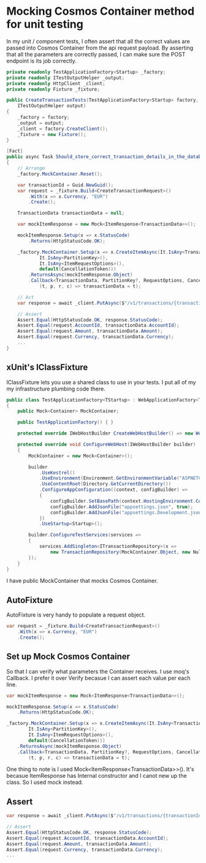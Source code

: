 # Mocking Cosmos Container method for unit testing

In my unit / component tests, I often assert that all the correct values are passed into Cosmos Container from the api request payload. By asserting that all the parameters are correctly passed, I can make sure the POST endpoint is its job correctly. 

```csharp
private readonly TestApplicationFactory<Startup> _factory;
private readonly ITestOutputHelper _output;
private readonly HttpClient _client;
private readonly Fixture _fixture;

public CreateTransactionTests(TestApplicationFactory<Startup> factory, 
    ITestOutputHelper output)
{
    _factory = factory;
    _output = output;
    _client = factory.CreateClient();
    _fixture = new Fixture();
}

[Fact]
public async Task Should_store_correct_transaction_details_in_the_database_and_return_200_Ok()
{
    // Arrange
    _factory.MockContainer.Reset();

    var transactionId = Guid.NewGuid();
    var request = _fixture.Build<CreateTransactionRequest>()
        .With(x => x.Currency, "EUR")
        .Create();

    TransactionData transactionData = null;

    var mockItemResponse = new Mock<ItemResponse<TransactionData>>();

    mockItemResponse.Setup(x => x.StatusCode)
        .Returns(HttpStatusCode.OK);

    _factory.MockContainer.Setup(x => x.CreateItemAsync(It.IsAny<TransactionData>(),
            It.IsAny<PartitionKey>(),
            It.IsAny<ItemRequestOptions>(),
            default(CancellationToken)))
        .ReturnsAsync(mockItemResponse.Object)                
        .Callback<TransactionData, PartitionKey?, RequestOptions, CancellationToken>(
            (t, p, r, c) => transactionData = t);

    // Act
    var response = await _client.PutAsync($"/v1/transactions/{transactionId}", request.ToStringContent());

    // Assert
    Assert.Equal(HttpStatusCode.OK, response.StatusCode);
    Assert.Equal(request.AccountId, transactionData.AccountId);
    Assert.Equal(request.Amount, transactionData.Amount);
    Assert.Equal(request.Currency, transactionData.Currency);
    ...
}

```

## xUnit's IClassFixture

IClassFixture lets you use a shared class to use in your tests. I put all of my my infrastructure plumbing code there.

```csharp
public class TestApplicationFactory<TStartup> : WebApplicationFactory<TStartup> where TStartup : class
{
    public Mock<Container> MockContainer;

    public TestApplicationFactory() { }

    protected override IWebHostBuilder CreateWebHostBuilder() => new WebHostBuilder();

    protected override void ConfigureWebHost(IWebHostBuilder builder)
    {
        MockContainer = new Mock<Container>();

        builder
            .UseKestrel()
            .UseEnvironment(Environment.GetEnvironmentVariable("ASPNETCORE_ENVIRONMENT") ?? "Development")
            .UseContentRoot(Directory.GetCurrentDirectory())
            .ConfigureAppConfiguration((context, configBuilder) =>
            {
                configBuilder.SetBasePath(context.HostingEnvironment.ContentRootPath);
                configBuilder.AddJsonFile("appsettings.json", true);
                configBuilder.AddJsonFile("appsettings.Development.json", optional: true, reloadOnChange: true);
            })
            .UseStartup<Startup>();

        builder.ConfigureTestServices(services =>
        {
            services.AddSingleton<ITransactionRepository>(x => 
                new TransactionRepository(MockContainer.Object, new NullLogger<TransactionRepository>()));
        });
    }
}
```

I have public MockContainer that mocks Cosmos Container.

## AutoFixture

AutoFixture is very handy to populate a request object. 

```csharp
var request = _fixture.Build<CreateTransactionRequest>()
    .With(x => x.Currency, "EUR")
    .Create();
```

## Set up Mock Cosmos Container

So that I can verify what parameters the Container receives. I use moq's Callback. I prefer it over Verify becasue I can assert each value per each line.

```csharp
var mockItemResponse = new Mock<ItemResponse<TransactionData>>();

mockItemResponse.Setup(x => x.StatusCode)
    .Returns(HttpStatusCode.OK);

_factory.MockContainer.Setup(x => x.CreateItemAsync(It.IsAny<TransactionData>(),
        It.IsAny<PartitionKey>(),
        It.IsAny<ItemRequestOptions>(),
        default(CancellationToken)))
    .ReturnsAsync(mockItemResponse.Object)                
    .Callback<TransactionData, PartitionKey?, RequestOptions, CancellationToken>(
        (t, p, r, c) => transactionData = t);
```

One thing to note is I used Mock&lt;ItemResponse&lt;TransactionData&gt;&gt;\(\). It's becasue ItemResponse has Internal constructor and I canot new up the class. So I used mock instead.

## Assert

```csharp
var response = await _client.PutAsync($"/v1/transactions/{transactionId}", request.ToStringContent());

// Assert
Assert.Equal(HttpStatusCode.OK, response.StatusCode);
Assert.Equal(request.AccountId, transactionData.AccountId);
Assert.Equal(request.Amount, transactionData.Amount);
Assert.Equal(request.Currency, transactionData.Currency);
...
```

